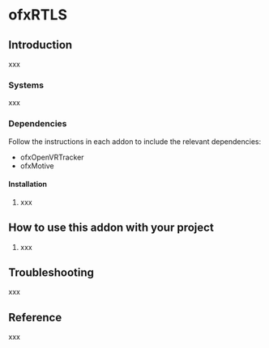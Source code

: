 # ofxRTLS

## Introduction

xxx

### Systems

xxx

### Dependencies

Follow the instructions in each addon to include the relevant dependencies:

- ofxOpenVRTracker
- ofxMotive

#### Installation

1. xxx

## How to use this addon with your project

1. xxx

## Troubleshooting

xxx

## Reference

xxx

